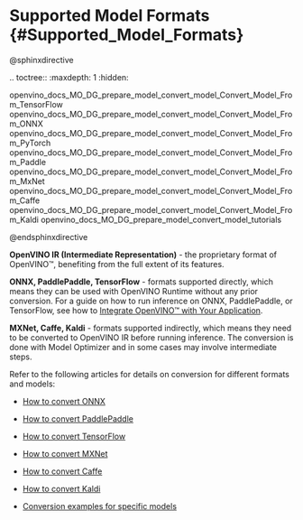 # Supported Model Formats {#Supported_Model_Formats}

@sphinxdirective

.. toctree::
   :maxdepth: 1
   :hidden:

   openvino_docs_MO_DG_prepare_model_convert_model_Convert_Model_From_TensorFlow
   openvino_docs_MO_DG_prepare_model_convert_model_Convert_Model_From_ONNX
   openvino_docs_MO_DG_prepare_model_convert_model_Convert_Model_From_PyTorch
   openvino_docs_MO_DG_prepare_model_convert_model_Convert_Model_From_Paddle
   openvino_docs_MO_DG_prepare_model_convert_model_Convert_Model_From_MxNet
   openvino_docs_MO_DG_prepare_model_convert_model_Convert_Model_From_Caffe
   openvino_docs_MO_DG_prepare_model_convert_model_Convert_Model_From_Kaldi
   openvino_docs_MO_DG_prepare_model_convert_model_tutorials

@endsphinxdirective


**OpenVINO IR (Intermediate Representation)** - the proprietary format of OpenVINO™, benefiting from the full extent of its features.

**ONNX, PaddlePaddle, TensorFlow** - formats supported directly, which means they can be used with OpenVINO Runtime without any prior conversion. For a guide on how to run inference on ONNX, PaddlePaddle, or TensorFlow, see how to [Integrate OpenVINO™ with Your Application](../../../OV_Runtime_UG/integrate_with_your_application.md).

**MXNet, Caffe, Kaldi** - formats supported indirectly, which means they need to be converted to OpenVINO IR before running inference. The conversion is done with Model Optimizer and in some cases may involve intermediate steps.

Refer to the following articles for details on conversion for different formats and models:

* [How to convert ONNX](./Convert_Model_From_ONNX.md)
* [How to convert PaddlePaddle](./Convert_Model_From_Paddle.md)
* [How to convert TensorFlow](./Convert_Model_From_TensorFlow.md)
* [How to convert MXNet](./Convert_Model_From_MxNet.md)
* [How to convert Caffe](./Convert_Model_From_Caffe.md)
* [How to convert Kaldi](./Convert_Model_From_Kaldi.md)

* [Conversion examples for specific models](./Convert_Model_Tutorials.md)
